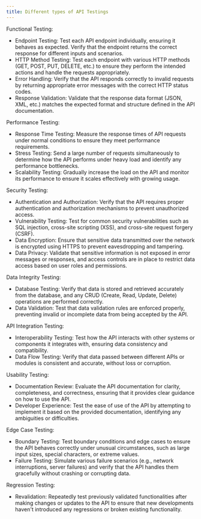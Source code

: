 ```yaml
---
title: Different types of API Testings
---
```

Functional Testing:

* Endpoint Testing: Test each API endpoint individually, ensuring it behaves as expected. Verify that the endpoint returns the correct response for different inputs and scenarios.
* HTTP Method Testing: Test each endpoint with various HTTP methods (GET, POST, PUT, DELETE, etc.) to ensure they perform the intended actions and handle the requests appropriately.
* Error Handling: Verify that the API responds correctly to invalid requests by returning appropriate error messages with the correct HTTP status codes.
* Response Validation: Validate that the response data format (JSON, XML, etc.) matches the expected format and structure defined in the API documentation.

Performance Testing:

* Response Time Testing: Measure the response times of API requests under normal conditions to ensure they meet performance requirements.
* Stress Testing: Send a large number of requests simultaneously to determine how the API performs under heavy load and identify any performance bottlenecks.
* Scalability Testing: Gradually increase the load on the API and monitor its performance to ensure it scales effectively with growing usage.

Security Testing:

* Authentication and Authorization: Verify that the API requires proper authentication and authorization mechanisms to prevent unauthorized access.
* Vulnerability Testing: Test for common security vulnerabilities such as SQL injection, cross-site scripting (XSS), and cross-site request forgery (CSRF).
* Data Encryption: Ensure that sensitive data transmitted over the network is encrypted using HTTPS to prevent eavesdropping and tampering.
* Data Privacy: Validate that sensitive information is not exposed in error messages or responses, and access controls are in place to restrict data access based on user roles and permissions.

Data Integrity Testing:

* Database Testing: Verify that data is stored and retrieved accurately from the database, and any CRUD (Create, Read, Update, Delete) operations are performed correctly.
* Data Validation: Test that data validation rules are enforced properly, preventing invalid or incomplete data from being accepted by the API.

API Integration Testing:

* Interoperability Testing: Test how the API interacts with other systems or components it integrates with, ensuring data consistency and compatibility.
* Data Flow Testing: Verify that data passed between different APIs or modules is consistent and accurate, without loss or corruption.

Usability Testing:

* Documentation Review: Evaluate the API documentation for clarity, completeness, and correctness, ensuring that it provides clear guidance on how to use the API.
* Developer Experience: Test the ease of use of the API by attempting to implement it based on the provided documentation, identifying any ambiguities or difficulties.

Edge Case Testing:

* Boundary Testing: Test boundary conditions and edge cases to ensure the API behaves correctly under unusual circumstances, such as large input sizes, special characters, or extreme values.
* Failure Testing: Simulate various failure scenarios (e.g., network interruptions, server failures) and verify that the API handles them gracefully without crashing or corrupting data.

Regression Testing:

* Revalidation: Repeatedly test previously validated functionalities after making changes or updates to the API to ensure that new developments haven't introduced any regressions or broken existing functionality.

